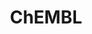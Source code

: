 ---
bigquery: https://console.cloud.google.com/bigquery?p=patents-public-data&d=ebi_chembl&page=dataset
citation: '"The ChEMBL database in 2017." Anna Gaulton, Anne Hersey, Michał Nowotka,
  A Patrícia Bento, Jon Chambers, David Mendez, Prudence Mutowo, Francis Atkinson,
  Louisa J Bellis, Elena Cibrián-Uhalte, Mark Davies, Nathan Dedman, Anneli Karlsson,
  María Paula Magariños, John P Overington, George Papadatos, Ines Smit, Andrew R
  Leach Nucleic acids Research (2017) 45 (Database Issue), D945-D954'
contributors: European Bioinformatics Institute
cost: None
description: ChEMBL Data is a manually curated database of small molecules used in
  drug discovery, including information about existing patented drugs.
documentation: 'schema: https://www.ebi.ac.uk/chembl/db_schema


  '
last_edit: 04/09/2022, 11:34:40
location: https://console.cloud.google.com/marketplace/product/google_patents_public_datasets/chembl
maintained_by: EMBL-EBI, an outstation of European Molecular Biology Laboratory
related_publications: '

  ChEMBL: towards direct deposition of bioassay data.


  Mendez D, Gaulton A, Bento AP, Chambers J, De Veij M, Félix E, Magariños MP, Mosquera
  JF, Mutowo P, Nowotka M, Gordillo-Marañón M, Hunter F, Junco L, Mugumbate G, Rodriguez-Lopez
  M, Atkinson F, Bosc N, Radoux CJ, Segura-Cabrera A, Hersey A, Leach AR.


  — Nucleic Acids Res. 2019; 47(D1):D930-D940. doi: 10.1093/nar/gky1075

  '
schema_fields:
- patent_id
- name
- topical
- acd_logp
- ddd_admr
- frac_code
- doi
- homologue
- go_id
- indref_id
- inorganic_flag
- alert_id
- level5
- class_level
- db_source
- record_id
- parent_type
- tid_fixed
- text_value
- active_ingredient
- cidx
- ingredient
- oral
- bao_format
- year
- comp_go_id
- cpd_str_alert_id
- downgraded
- relationship
- site_residues
- ref_type
- mesh_id
- rtb
- acd_logd
- chembl_id
- cell_id
- l3
- active_molregno
- cell_description
- first_page
- component_synonym
- level3_description
- activity_count
- selectivity_comment
- log_id
- standard_text_value
- parameter_value
- mol_irac_id
- withdrawn_class
- action_type
- formulation_id
- units
- molecule_type
- cx_most_apka
- l6
- target_type
- usan_year
- standard_inchi
- applicant_full_name
- status
- standard_inchi_key
- mechanism_of_action
- relation
- usan_substem
- data_validity_comment
- enzyme_tid
- ddd_id
- prediction_method
- result_flag
- version
- upper_value
- mutation
- assay_cell_type
- source_domain_id
- end_position
- co_stem_id
- mechanism_comment
- volume
- level3
- cx_most_bpka
- src_id
- molecular_species
- withdrawn_country
- disease_efficacy
- num_lipinski_ro5_violations
- src_short_name
- parent_go_id
- src_compound_id
- pathway_key
- cl_lincs_id
- standard_type
- domain_description
- cell_ontology_id
- hba
- value
- orig_description
- assay_source
- acd_most_bpka
- mc_target_accession
- assay_id
- last_page
- targrel_id
- approval_date
- db_version
- site_id
- standard_flag
- pathway_id
- protclasssyn_id
- assay_strain
- level2_description
- alogp
- protein_class_synonym
- chebi_par_id
- tbl
- hbd
- oc_id
- polymer_flag
- doc_type
- usan_stem_definition
- num_alerts
- last_active
- helm_notation
- molregno
- uberon_id
- title
- as_id
- standard_upper_value
- stat
- usan_stem_id
- journal
- alert_set_id
- actsm_id
- dosed_ingredient
- protein_class_id
- tissue_id
- sequence
- efo_term
- mw_freebase
- canonical_smiles
- priority
- published_value
- aspect
- efo_id
- parenteral
- irac_code
- relationship_desc
- met_id
- withdrawn_year
- l4
- l2
- tax_id
- alert_name
- assay_tax_id
- pubmed_id
- comments
- target_mapping
- smid
- hrac_class_id
- smarts
- sequence_md5sum
- cx_logp
- bao_endpoint
- prod_pat_id
- published_units
- caloha_id
- direct_interaction
- ridx
- mc_target_type
- creation_date
- ddd_value
- cell_source_tissue
- route
- level1
- bto_id
- isoform
- warning_description
- compsyn_id
- first_approval
- lle
- authors
- rgid
- warnref_id
- short_name
- hba_lipinski
- l7
- who_extra
- drug_substance_flag
- related_tid
- stem_class
- cellosaurus_id
- toid
- assay_desc
- company
- warning_class
- tid
- product_id
- standard_value
- met_comment
- mc_tax_id
- le
- submission_date
- irac_class_id
- level1_description
- withdrawn_reason
- site_name
- res_stem_id
- assay_class_id
- level2
- molfile
- confidence_score
- country
- activity_id
- parent_molregno
- component_type
- label
- mc_target_name
- target_desc
- targcomp_id
- metabolite_record_id
- synonyms
- pchembl_value
- idx
- mol_hrac_id
- published_relation
- protein_class_desc
- warning_country
- withdrawn_flag
- ddd_comment
- qudt_units
- organism
- set_name
- usan_stem
- therapeutic_flag
- start_position
- cx_logd
- acd_most_apka
- enzyme_name
- who_name
- previous_company
- warning_type
- predbind_id
- biocomp_id
- structure_type
- patent_expire_date
- nda_type
- path
- psa
- description
- binding_site_comment
- warning_id
- l5
- activity_comment
- src_assay_id
- source
- curated_by
- max_phase_for_ind
- max_phase
- assay_type
- comp_class_id
- warning_year
- molsyn_id
- mol_frac_id
- patent_no
- publication_number
- parameter_type
- metref_id
- heavy_atoms
- first_in_class
- black_box_warning
- parent_id
- definition
- bao_id
- mecref_id
- major_class
- updated_on
- ro3_pass
- pref_name
- ref_id
- atc_code
- mesh_heading
- accession
- issue
- relationship_type
- mc_organism
- num_ro5_violations
- molecular_mechanism
- compound_key
- l1
- frac_class_id
- delist_flag
- species_group_flag
- domain_name
- normal_range_min
- indication_class
- job_id
- updated_by
- ap_id
- assay_category
- mec_id
- curation_comment
- hbd_lipinski
- published_type
- mw_monoisotopic
- assay_subcellular_fraction
- innovator_company
- sitecomp_id
- src_description
- domain_type
- full_mwt
- compound_name
- stem
- hrac_code
- class_type
- assay_organism
- drug_record_id
- variant_id
- type
- cell_source_tax_id
- cell_source_organism
- standard_relation
- patent_use_code
- component_id
- aromatic_rings
- prodrug
- entity_id
- met_conversion
- uo_units
- research_stem
- assay_param_id
- substrate_record_id
- strength
- natural_product
- ddd_units
- mol_atc_id
- abstract
- clo_id
- entity_type
- assay_tissue
- level4_description
- ass_cls_map_id
- confidence
- ref_url
- ad_type
- qed_weighted
- doc_id
- cell_name
- domain_id
- l8
- dosage_form
- drugind_id
- chirality
- subgroup
- standard_units
- syn_type
- normal_range_max
- trade_name
- level4
- drug_product_flag
- potential_duplicate
- bei
- assay_test_type
- std_act_id
- full_molformula
- aidx
- annotation
- availability_type
- sei
- compd_id
shortname: chembl
tags:
- biotechnology
- health
- chemical
- bioinformatics
- medical
terms_of_use: CC BY-SA 3.0
title: ChEMBL
uuid: e232a192-965c-4ec9-904c-155b6dfe56c5
---